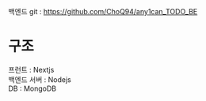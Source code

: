 백엔드 git : https://github.com/ChoQ94/any1can_TODO_BE<br/>


# 구조

프런트 : Nextjs<br/>
백엔드 서버 : Nodejs<br/>
DB : MongoDB<br/>



